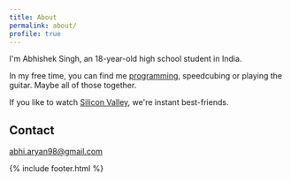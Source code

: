```yaml
---
title: About
permalink: about/
profile: true
---
```


I'm Abhishek Singh, an 18-year-old high school student in India.

In my free time, you can find me [programming](https://github.com/databhishek), speedcubing or playing the guitar. Maybe all of those together.

If you like to watch [Silicon Valley](http://www.hbo.com/silicon-valley), we're instant best-friends.

## Contact
[abhi.aryan98@gmail.com](mailto:abhi.aryan98@gmail.com)

{% include footer.html %}